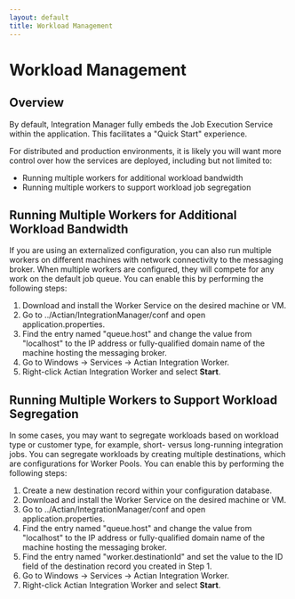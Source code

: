 ```yaml
---
layout: default
title: Workload Management
---
```

# Workload Management

## Overview

By default, Integration Manager fully embeds the Job Execution Service within the application. This facilitates a "Quick Start" experience.

For distributed and production environments, it is likely you will want more control over how the services are deployed, including but not limited to:
* Running multiple workers for additional workload bandwidth
* Running multiple workers to support workload job segregation

## Running Multiple Workers for Additional Workload Bandwidth

If you are using an externalized configuration, you can also run multiple workers on different machines with network connectivity to the messaging broker. When multiple workers are configured, they will compete for any work on the default job queue. You can enable this by performing the following steps:
1. Download and install the Worker Service on the desired machine or VM.
2. Go to ../Actian/IntegrationManager/conf and open application.properties.
3. Find the entry named "queue.host" and change the value from "localhost" to the IP address or fully-qualified domain name of the machine hosting the messaging broker.
4. Go to Windows → Services → Actian Integration Worker.
5. Right-click Actian Integration Worker and select **Start**.

## Running Multiple Workers to Support Workload Segregation

In some cases, you may want to segregate workloads based on workload type or customer type, for example, short- versus long-running integration jobs. You can segregate workloads by creating multiple destinations, which are configurations for Worker Pools. You can enable this by performing the following steps:

1. Create a new destination record within your configuration database.
2. Download and install the Worker Service on the desired machine or VM.
3. Go to ../Actian/IntegrationManager/conf and open application.properties.
4. Find the entry named "queue.host" and change the value from "localhost" to the IP address or fully-qualified domain name of the machine hosting the messaging broker.
5. Find the entry named "worker.destinationId" and set the value to the ID field of the destination record you created in Step 1.
6. Go to Windows → Services → Actian Integration Worker.
7. Right-click Actian Integration Worker and select **Start**.
